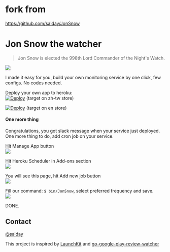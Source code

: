 # fork from 

  https://github.com/saiday/JonSnow

# Jon Snow the watcher
> Jon Snow is elected the 998th Lord Commander of the Night's Watch.

![](doc/screenshot.png)

I made it easy for you, build your own monitoring service by one click, few configs. No codes needed.

Deploy your own app to heroku:  
[![Deploy](https://www.herokucdn.com/deploy/button.svg)](https://heroku.com/deploy?template=https://github.com/tka/JonSnow&env[JON_SNOW_LOCATION]=zh-tw) (target on zh-tw store)

[![Deploy](https://www.herokucdn.com/deploy/button.svg)](https://heroku.com/deploy?template=https://github.com/tka/JonSnow&env[JON_SNOW_LOCATION]=en) (target on en store)


#### One more thing

Congratulations, you got slack message when your service just deployed.  
One more thing to do, add cron job on your service.

Hit Manage App button  
![](doc/deployed.png)

Hit Heroku Scheduler in Add-ons section  
![](doc/heroku-scheduler.png)

You will see this page, hit Add new job button  
![](doc/add-job.png)

Fill our command: `$ bin/JonSnow`, select preferred frequency and save.  
![](doc/job.png)

DONE.

## Contact
[@saiday](https://twitter.com/saiday)


This project is inspired by [LaunchKit](https://launchkit.io/) and [go-google-play-review-watcher](https://github.com/Konboi/go-google-play-review-watcher)
